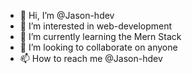 - 👋 Hi, I’m @Jason-hdev
- 👀 I’m interested in web-development
- 🌱 I’m currently learning the Mern Stack
- 💞️ I’m looking to collaborate on anyone
- 📫 How to reach me @Jason-hdev

<!---
Jason-hdev/Jason-hdev is a ✨ special ✨ repository because its `README.md` (this file) appears on your GitHub profile.
You can click the Preview link to take a look at your changes.
--->
